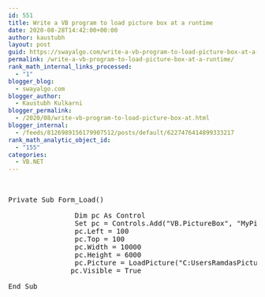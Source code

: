 ```yaml
---
id: 551
title: Write a VB program to load picture box at a runtime
date: 2020-08-28T14:42:00+00:00
author: kaustubh
layout: post
guid: https://swayalgo.com/write-a-vb-program-to-load-picture-box-at-a-runtime/
permalink: /write-a-vb-program-to-load-picture-box-at-a-runtime/
rank_math_internal_links_processed:
  - "1"
blogger_blog:
  - swayalgo.com
blogger_author:
  - Kaustubh Kulkarni
blogger_permalink:
  - /2020/08/write-vb-program-to-load-picture-box-at.html
blogger_internal:
  - /feeds/8126989156179907512/posts/default/6227476414899333217
rank_math_analytic_object_id:
  - "155"
categories:
  - VB.NET
---
```

<pre><br /><br />Private Sub Form_Load()<br />               <br />                Dim pc As Control<br />                Set pc = Controls.Add("VB.PictureBox", "MyPicture")<br />                pc.Left = 100<br />                pc.Top = 100<br />                pc.Width = 10000<br />                pc.Height = 6000<br />                pc.Picture = LoadPicture("C:UsersRamdasPicturesnr_visiting_card0002.jpg")<br />               pc.Visible = True<br />               <br />End Sub<br /><br /><br /></pre>